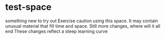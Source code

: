 # test-space
something new to try out
Exercise caution using this space.  It may contain unusual material that fill time and space. 
Still more changes, where will it all end 
These changes reflect a steep learning curve 
